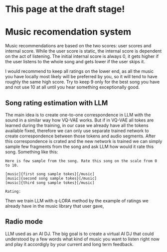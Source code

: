 # This page at the draft stage!
# Music recomendation system

Music recommendations are based on the two scores: user scores and internal score. While the user score is static, the internal score is dependent on the act of listening. The initial internal score is always 0, it gets higher if the user listens to the whole song and gets lower if the user skips it. 

I would recommend to keep all ratings on the lower end, as all the music you have locally most likely will be preferred by you, so it will tend to have roughly the same high score. Try to keep 9 only for the best song you have and not use 10 at all until you hear something exceptionally good.

## Song rating estimation with LLM

The main idea is to create one-to-one correspondence in LLM with the sound in a similar way how VQ-VAE works. But if in VQ-VAE all tokes are learned during the training, in our case we already have all the tokens available fixed, therefore we can only use separate trained network to create correspondence between those tokens and audio segments. After this correspondence is crated and the new network is trained we can simply sample few fragments from the song and ask LLM how would it rate this song. Something like this:

```
Here is few sample from the song. Rate this song on the scale from 0 to 10.

[music]{first song sample tokes}[/music]
[music]{second song sample tokes}[/music]
[music]{third song sample tokes}[/music]

Rating:
```

Then we train LLM with q-LORA method by the example of ratings we already have in the music library that user gave,

## Radio mode

LLM used as an AI DJ. The big goal is to create a virtual AI DJ that could understood by a few words what kind of music you want to listen right now and play it accordigly by your current and long term feedback.